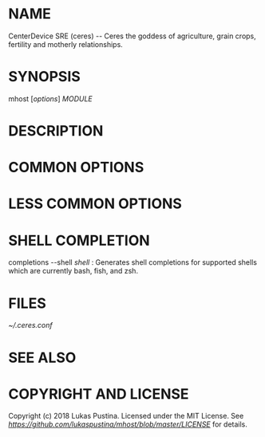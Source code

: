 # NAME

CenterDevice SRE (ceres) -- Ceres the goddess of agriculture, grain crops, fertility and motherly relationships.


# SYNOPSIS

mhost [*options*] *MODULE*


# DESCRIPTION


# COMMON OPTIONS


# LESS COMMON OPTIONS


# SHELL COMPLETION

completions --shell *shell*
: Generates shell completions for supported shells which are currently bash, fish, and zsh.


# FILES
 *~/.ceres.conf*


# SEE ALSO


# COPYRIGHT AND LICENSE

Copyright (c) 2018 Lukas Pustina. Licensed under the MIT License. See *https://github.com/lukaspustina/mhost/blob/master/LICENSE* for details.

